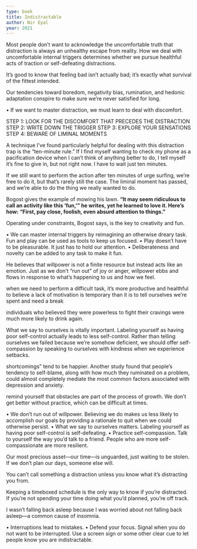 ```yaml
---
type: book
title: Indistractable
author: Nir Eyal
year: 2021
---
```


Most people don’t want to acknowledge the uncomfortable truth that distraction is always an unhealthy escape from reality. How we deal with uncomfortable internal triggers determines whether we pursue healthful acts of traction or self-defeating distractions.

It’s good to know that feeling bad isn’t actually bad; it’s exactly what survival of the fittest intended.

Our tendencies toward boredom, negativity bias, rumination, and hedonic adaptation conspire to make sure we’re never satisfied for long.

•    If we want to master distraction, we must learn to deal with discomfort.

STEP 1: LOOK FOR THE DISCOMFORT THAT PRECEDES THE DISTRACTION
STEP 2: WRITE DOWN THE TRIGGER
STEP 3: EXPLORE YOUR SENSATIONS
STEP 4: BEWARE OF LIMINAL MOMENTS

A technique I’ve found particularly helpful for dealing with this distraction trap is the “ten-minute rule.” If I find myself wanting to check my phone as a pacification device when I can’t think of anything better to do, I tell myself it’s fine to give in, but not right now. I have to wait just ten minutes.

If we still want to perform the action after ten minutes of urge surfing, we’re free to do it, but that’s rarely still the case. The liminal moment has passed, and we’re able to do the thing we really wanted to do.

Bogost gives the example of mowing his lawn. **“It may seem ridiculous to call an activity like this ‘fun,’” he writes, yet he learned to love it. Here’s how: “First, pay close, foolish, even absurd attention to things.”**

Operating under constraints, Bogost says, is the key to creativity and fun.

•    We can master internal triggers by reimagining an otherwise dreary task. Fun and play can be used as tools to keep us focused.
•    Play doesn’t have to be pleasurable. It just has to hold our attention. 
•    Deliberateness and novelty can be added to any task to make it fun.

He believes that willpower is not a finite resource but instead acts like an emotion. Just as we don’t “run out” of joy or anger, willpower ebbs and flows in response to what’s happening to us and how we feel.

when we need to perform a difficult task, it’s more productive and healthful to believe a lack of motivation is temporary than it is to tell ourselves we’re spent and need a break

individuals who believed they were powerless to fight their cravings were much more likely to drink again.

What we say to ourselves is vitally important. Labeling yourself as having poor self-control actually leads to less self-control. Rather than telling ourselves we failed because we’re somehow deficient, we should offer self-compassion by speaking to ourselves with kindness when we experience setbacks.

shortcomings” tend to be happier. Another study found that people’s tendency to self-blame, along with how much they ruminated on a problem, could almost completely mediate the most common factors associated with depression and anxiety.

remind yourself that obstacles are part of the process of growth. We don’t get better without practice, which can be difficult at times.

•    We don’t run out of willpower. Believing we do makes us less likely to accomplish our goals by providing a rationale to quit when we could otherwise persist. 
•    What we say to ourselves matters. Labeling yourself as having poor self-control is self-defeating. 
•    Practice self-compassion. Talk to yourself the way you’d talk to a friend. People who are more self-compassionate are more resilient.

Our most precious asset—our time—is unguarded, just waiting to be stolen. If we don’t plan our days, someone else will.

You can’t call something a distraction unless you know what it’s distracting you from.

Keeping a timeboxed schedule is the only way to know if you’re distracted. If you’re not spending your time doing what you’d planned, you’re off track.

I wasn’t falling back asleep because I was worried about not falling back asleep—a common cause of insomnia.

•    Interruptions lead to mistakes.
•    Defend your focus. Signal when you do not want to be interrupted. Use a screen sign or some other clear cue to let people know you are indistractable.